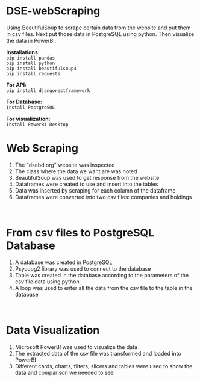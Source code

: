 # DSE-webScraping
Using BeautifulSoup to scrape certain data from the website and put them in csv files. Next put those data in PostgreSQL using python. Then visualize the data in PowerBI.

<strong>Installations:</strong> <br>
```pip install pandas``` <br>
```pip install python``` <br>
```pip install beautifulsoup4```<br>
```pip install requests```<br>

<strong>For API:</strong> <br>
```pip install djangorestframework```

<strong>For Database: </strong><br>
```Install PostgreSQL```

<strong>For visualization:</strong><br>
```Install PowerBI Desktop```

<h1>Web Scraping</h1>

<ol>
  
  <li>The "dsebd.org" website was inspected</li>
  <li>The class where the data we want are was noted</li>
  <li>BeautifulSoup was used to get response from the website</li>
  <li>Dataframes were created to use and insert into the tables</li>
  <li>Data was inserted by scraping for each column of the dataframe </li>
  <li>Dataframes were converted into two csv files: companies and holdings </li>
  
</ol>
<br>

<h1>From csv files to PostgreSQL Database</h1>

<ol>
  
  <li>A database was created in PostgreSQL</li>
  <li>Psycopg2 library was used to connect to the database</li>
  <li>Table was created in the database according to the parameters of the csv file data using python</li>
  <li>A loop was used to enter all the data from the csv file to the table in the database</li>
  
</ol>
<br>

<h1>Data Visualization</h1>

<ol>
  
  <li>Microsoft PowerBI was used to visualize the data</li>
  <li>The extracted data of the csv file was transformed and loaded into PowerBI</li>
  <li>Different cards, charts, filters, slicers and tables were used to show the data and comparison we needed to see</li>
  
</ol>
